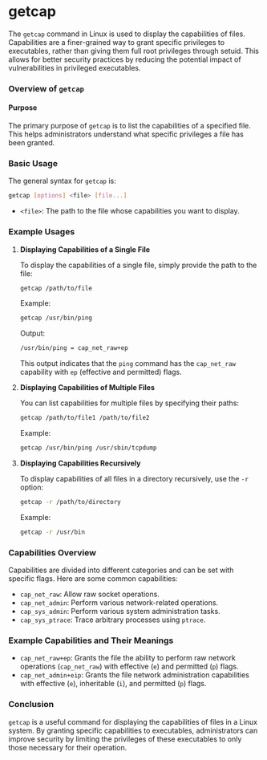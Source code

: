 # getcap

The `getcap` command in Linux is used to display the capabilities of files. Capabilities are a finer-grained way to grant specific privileges to executables, rather than giving them full root privileges through setuid. This allows for better security practices by reducing the potential impact of vulnerabilities in privileged executables.

### Overview of `getcap`

#### Purpose

The primary purpose of `getcap` is to list the capabilities of a specified file. This helps administrators understand what specific privileges a file has been granted.

### Basic Usage

The general syntax for `getcap` is:

```bash
getcap [options] <file> [file...]
```

- `<file>`: The path to the file whose capabilities you want to display.

### Example Usages

1. **Displaying Capabilities of a Single File**

   To display the capabilities of a single file, simply provide the path to the file:

   ```bash
   getcap /path/to/file
   ```

   Example:
   ```bash
   getcap /usr/bin/ping
   ```

   Output:
   ```bash
   /usr/bin/ping = cap_net_raw+ep
   ```

   This output indicates that the `ping` command has the `cap_net_raw` capability with `ep` (effective and permitted) flags.

2. **Displaying Capabilities of Multiple Files**

   You can list capabilities for multiple files by specifying their paths:

   ```bash
   getcap /path/to/file1 /path/to/file2
   ```

   Example:
   ```bash
   getcap /usr/bin/ping /usr/sbin/tcpdump
   ```

3. **Displaying Capabilities Recursively**

   To display capabilities of all files in a directory recursively, use the `-r` option:

   ```bash
   getcap -r /path/to/directory
   ```

   Example:
   ```bash
   getcap -r /usr/bin
   ```

### Capabilities Overview

Capabilities are divided into different categories and can be set with specific flags. Here are some common capabilities:

- `cap_net_raw`: Allow raw socket operations.
- `cap_net_admin`: Perform various network-related operations.
- `cap_sys_admin`: Perform various system administration tasks.
- `cap_sys_ptrace`: Trace arbitrary processes using `ptrace`.

### Example Capabilities and Their Meanings

- `cap_net_raw+ep`: Grants the file the ability to perform raw network operations (`cap_net_raw`) with effective (`e`) and permitted (`p`) flags.
- `cap_net_admin+eip`: Grants the file network administration capabilities with effective (`e`), inheritable (`i`), and permitted (`p`) flags.

### Conclusion

`getcap` is a useful command for displaying the capabilities of files in a Linux system. By granting specific capabilities to executables, administrators can improve security by limiting the privileges of these executables to only those necessary for their operation.
